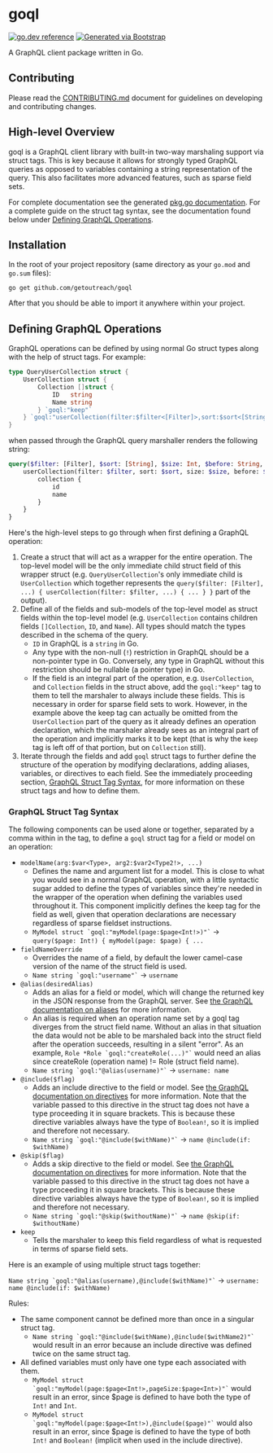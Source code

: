 
# goql
[![go.dev reference](https://img.shields.io/badge/go.dev-reference-007d9c?logo=go&logoColor=white)](https://engdocs.outreach.cloud/github.com/getoutreach/goql)
[![Generated via Bootstrap](https://img.shields.io/badge/Outreach-Bootstrap-%235951ff)](https://github.com/getoutreach/bootstrap)

A GraphQL client package written in Go.

## Contributing

Please read the [CONTRIBUTING.md](.github/CONTRIBUTING.md) document for guidelines on developing and contributing changes.

## High-level Overview

<!--- Block(overview) -->
goql is a GraphQL client library with built-in two-way marshaling support via struct tags. This is key because it allows
for strongly typed GraphQL queries as opposed to variables containing a string representation of the query. This also
facilitates more advanced features, such as sparse field sets.

For complete documentation see the generated [pkg.go documentation](https://pkg.go.dev/github.com/getoutreach/goql). For
a complete guide on the struct tag syntax, see the documentation found below under
[Defining GraphQL Operations](#defining-graphql-operations).

## Installation

In the root of your project repository (same directory as your `go.mod` and `go.sum` files):

```shell
go get github.com/getoutreach/goql
```

After that you should be able to import it anywhere within your project.

## Defining GraphQL Operations

GraphQL operations can be defined by using normal Go struct types along with the help of struct tags. For example:

```go
type QueryUserCollection struct {
	UserCollection struct {
		Collection []struct {
			ID   string
			Name string
		} `goql:"keep"`
	} `goql:"userCollection(filter:$filter<[Filter]>,sort:$sort<[String]>,size:$size<Int>,before:$before<String>,after:$after<String>)"`
}
```

when passed through the GraphQL query marshaller renders the following string:

```graphql
query($filter: [Filter], $sort: [String], $size: Int, $before: String, $after: String) {
    userCollection(filter: $filter, sort: $sort, size: $size, before: $before, after: $after) {
        collection {
            id
            name
        }
    }
}
```

Here's the high-level steps to go through when first defining a GraphQL operation:

1. Create a struct that will act as a wrapper for the entire operation. The top-level model will be the only immediate
child struct field of this wrapper struct (e.g. `QueryUserCollection`'s only immediate child is `UserCollection` which
together represents the `query($filter: [Filter], ...) { userCollection(filter: $filter, ...) { ... } }` part of the
output).
2. Define all of the fields and sub-models of the top-level model as struct fields within the top-level model (e.g.
`UserCollection` contains children fields `[]Collection`, `ID`, and `Name`). All types should match the types described
in the schema of the query.
    - `ID` in GraphQL is a `string` in Go.
    - Any type with the non-null (`!`) restriction in GraphQL should be a non-pointer type in Go. Conversely, any type
    in GraphQL without this restriction should be nullable (a pointer type) in Go.
    - If the field is an integral part of the operation, e.g. `UserCollection`, and `Collection` fields in the struct
    above, add the `goql:"keep"` tag to them to tell the marshaler to always include these fields. This is necessary
    in order for sparse field sets to work. However, in the example above the keep tag can actually be omitted from the
    `UserCollection` part of the query as it already defines an operation declaration, which the marshaler already sees
    as an integral part of the operation and implicitly marks it to be kept (that is why the `keep` tag is left off of
    that portion, but on `Collection` still).
3. Iterate through the fields and add `goql` struct tags to further define the structure of the operation by
modifying declarations, adding aliases, variables, or directives to each field. See the immediately proceeding section,
[GraphQL Struct Tag Syntax](#graphql-struct-tag-syntax), for more information on these struct tags and how to define
them.

### GraphQL Struct Tag Syntax

The following components can be used alone or together, separated by a comma within in the tag, to define a `goql`
struct tag for a field or model on an operation:

* `modelName(arg:$var<Type>, arg2:$var2<Type2!>, ...)`
    * Defines the name and argument list for a model. This is close to what you would see in a normal GraphQL operation,
    with a little syntactic sugar added to define the types of variables since they're needed in the wrapper of the
    operation when defining the variables used throughout it. This component implicitly defines the keep tag for the
    field as well, given that operation declarations are necessary regardless of sparse fieldset instructions.
    * `` MyModel struct `goql:"myModel(page:$page<Int!>)"` `` -> `query($page: Int!) { myModel(page: $page) { ...`
* `fieldNameOverride`
    * Overrides the name of a field, by default the lower camel-case version of the name of the struct field is used.
    * `` Name string `goql:"username"` `` -> `username`
* `@alias(desiredAlias)`
    * Adds an alias for a field or model, which will change the returned key in the JSON response from the GraphQL
    server. See [the GraphQL documentation on aliases](https://graphql.org/learn/queries/#aliases) for more information.
    * An alias is required when an operation name set by a goql tag diverges from the struct field name. Without an
    alias in that situation the data would not be able to be marshaled back into the struct field after the operation
    succeeds, resulting in a silent "error". As an example, `` Role *Role `goql:"createRole(...)"` `` would need an
    alias since createRole (operation name) != Role (struct field name).
    * `` Name string `goql:"@alias(username)"` `` -> `username: name`
* `@include($flag)`
    * Adds an include directive to the field or model. See
    [the GraphQL documentation on directives](https://graphql.org/learn/queries/#directives) for more information. Note
    that the variable passed to this directive in the struct tag does not have a type proceeding it in square brackets.
    This is because these directive variables always have the type of `Boolean!`, so it is implied and therefore not
    necessary.
    * `` Name string `goql:"@include($withName)"` `` -> `name @include(if: $withName)`
* `@skip($flag)`
    * Adds a skip directive to the field or model. See
    [the GraphQL documentation on directives](https://graphql.org/learn/queries/#directives) for more information. Note
   that the variable passed to this directive in the struct tag does not have a type proceeding it in square brackets.
   This is because these directive variables always have the type of `Boolean!`, so it is implied and therefore not
   necessary.
    * `` Name string `goql:"@skip($withoutName)"` `` -> `name @skip(if: $withoutName)`
* `keep`
    * Tells the marshaler to keep this field regardless of what is requested in terms of sparse field sets.

Here is an example of using multiple struct tags together:

`` Name string `goql:"@alias(username),@include($withName)"` `` -> `username: name @include(if: $withName)`

Rules:

* The same component cannot be defined more than once in a singular struct tag.
    * `` Name string `goql:"@include($withName),@include($withName2)"` `` would result in an error because an include
    directive was defined twice on the same struct tag.
* All defined variables must only have one type each associated with them.
    * `` MyModel struct `goql:"myModel(page:$page<Int!>,pageSize:$page<Int>)"` `` would result in an error, since
    $page is defined to have both the type of `Int!` and `Int`.
    * `` MyModel struct `goql:"myModel(page:$page<Int!>),@include($page)"` `` would also result in an error, since
    $page is defined to have the type of both `Int!` and `Boolean!` (implicit when used in the include directive).
<!--- EndBlock(overview) -->
